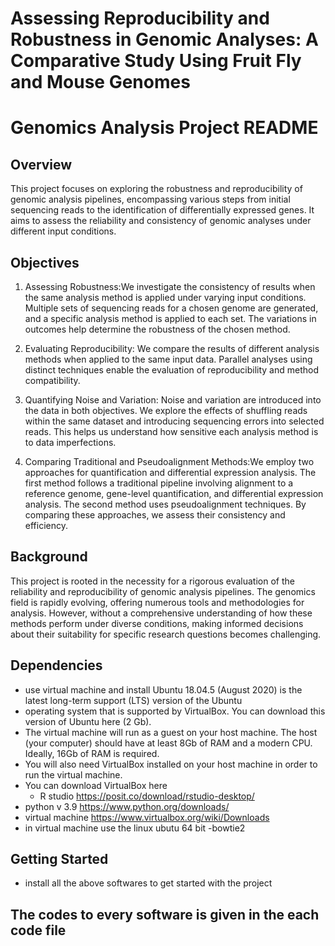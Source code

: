 #  Assessing Reproducibility and Robustness in Genomic Analyses: A Comparative Study Using Fruit Fly and Mouse Genomes 
# Genomics Analysis Project README

## Overview

This project focuses on exploring the robustness and reproducibility of genomic analysis pipelines, encompassing various steps from initial sequencing reads to the identification of differentially expressed genes. It aims to assess the reliability and consistency of genomic analyses under different input conditions.

## Objectives

1. Assessing Robustness:We investigate the consistency of results when the same analysis method is applied under varying input conditions. Multiple sets of sequencing reads for a chosen genome are generated, and a specific analysis method is applied to each set. The variations in outcomes help determine the robustness of the chosen method.

2. Evaluating Reproducibility: We compare the results of different analysis methods when applied to the same input data. Parallel analyses using distinct techniques enable the evaluation of reproducibility and method compatibility.

3. Quantifying Noise and Variation: Noise and variation are introduced into the data in both objectives. We explore the effects of shuffling reads within the same dataset and introducing sequencing errors into selected reads. This helps us understand how sensitive each analysis method is to data imperfections.

4. Comparing Traditional and Pseudoalignment Methods:We employ two approaches for quantification and differential expression analysis. The first method follows a traditional pipeline involving alignment to a reference genome, gene-level quantification, and differential expression analysis. The second method uses pseudoalignment techniques. By comparing these approaches, we assess their consistency and efficiency.

## Background

This project is rooted in the necessity for a rigorous evaluation of the reliability and reproducibility of genomic analysis pipelines. The genomics field is rapidly evolving, offering numerous tools and methodologies for analysis. However, without a comprehensive understanding of how these methods perform under diverse conditions, making informed decisions about their suitability for specific research questions becomes challenging.

## Dependencies

- use virtual machine and install Ubuntu 18.04.5 (August 2020) is the latest long-term support (LTS) version of the Ubuntu
- operating system that is supported by VirtualBox. You can download this version of Ubuntu here (2 Gb).
- The virtual machine will run as a guest on your host machine. The host (your computer) should have at least 8Gb of RAM and a modern CPU. Ideally, 16Gb of RAM is required.
- You will also need VirtualBox installed on your host machine in order to run the virtual machine.
- You can download VirtualBox here
  - R studio https://posit.co/download/rstudio-desktop/
- python v 3.9 https://www.python.org/downloads/
- virtual machine https://www.virtualbox.org/wiki/Downloads
- in virtual machine use the linux ubutu 64 bit
 -bowtie2 
## Getting Started

- install all the above softwares to get started with the project

## The codes to every software is given in the each code file 



